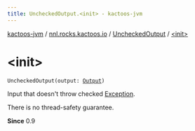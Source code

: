 ```yaml
---
title: UncheckedOutput.<init> - kactoos-jvm
---
```


[kactoos-jvm](../../index.html) / [nnl.rocks.kactoos.io](../index.html) / [UncheckedOutput](index.html) / [&lt;init&gt;](./-init-.html)

# &lt;init&gt;

`UncheckedOutput(output: `[`Output`](../../nnl.rocks.kactoos/-output/index.html)`)`

Input that doesn't throw checked [Exception](https://kotlinlang.org/api/latest/jvm/stdlib/kotlin/-exception/index.html).

There is no thread-safety guarantee.

**Since**
0.9

